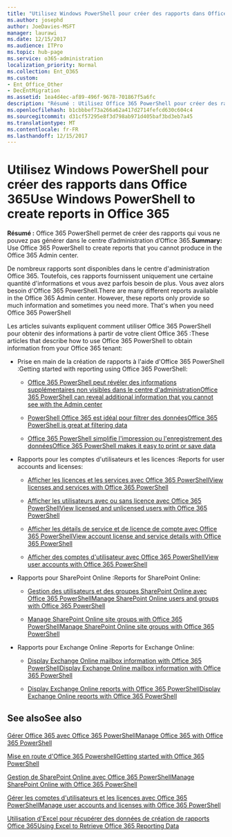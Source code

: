 ```yaml
---
title: "Utilisez Windows PowerShell pour créer des rapports dans Office 365"
ms.author: josephd
author: JoeDavies-MSFT
manager: laurawi
ms.date: 12/15/2017
ms.audience: ITPro
ms.topic: hub-page
ms.service: o365-administration
localization_priority: Normal
ms.collection: Ent_O365
ms.custom:
- Ent_Office_Other
- DecEntMigration
ms.assetid: 1ea4d4ec-af89-496f-9678-701867f5a6fc
description: "Résumé : Utilisez Office 365 PowerShell pour créer des rapports que vous ne pouvez pas produire dans le centre d'administration Office 365."
ms.openlocfilehash: b1cbbbef73a266a62a417d2714fefcd630c604c4
ms.sourcegitcommit: d31cf57295e8f3d798ab971d405baf3bd3eb7a45
ms.translationtype: MT
ms.contentlocale: fr-FR
ms.lasthandoff: 12/15/2017
---
```

# <a name="use-windows-powershell-to-create-reports-in-office-365"></a><span data-ttu-id="85c0a-103">Utilisez Windows PowerShell pour créer des rapports dans Office 365</span><span class="sxs-lookup"><span data-stu-id="85c0a-103">Use Windows PowerShell to create reports in Office 365</span></span>

 <span data-ttu-id="85c0a-104">**Résumé :** Office 365 PowerShell permet de créer des rapports qui vous ne pouvez pas générer dans le centre d’administration d’Office 365.</span><span class="sxs-lookup"><span data-stu-id="85c0a-104">**Summary:** Use Office 365 PowerShell to create reports that you cannot produce in the Office 365 Admin center.</span></span>
  
<span data-ttu-id="85c0a-p101">De nombreux rapports sont disponibles dans le centre d'administration Office 365. Toutefois, ces rapports fournissent uniquement une certaine quantité d'informations et vous avez parfois besoin de plus. Vous avez alors besoin d'Office 365 PowerShell.</span><span class="sxs-lookup"><span data-stu-id="85c0a-p101">There are many different reports available in the Office 365 Admin center. However, these reports only provide so much information and sometimes you need more. That's when you need Office 365 PowerShell</span></span>
  
<span data-ttu-id="85c0a-108">Les articles suivants expliquent comment utiliser Office 365 PowerShell pour obtenir des informations à partir de votre client Office 365 :</span><span class="sxs-lookup"><span data-stu-id="85c0a-108">These articles that describe how to use Office 365 PowerShell to obtain information from your Office 365 tenant:</span></span>
  
- <span data-ttu-id="85c0a-109">Prise en main de la création de rapports à l'aide d'Office 365 PowerShell :</span><span class="sxs-lookup"><span data-stu-id="85c0a-109">Getting started with reporting using Office 365 PowerShell:</span></span>
    
  - [<span data-ttu-id="85c0a-110">Office 365 PowerShell peut révéler des informations supplémentaires non visibles dans le centre d'administration</span><span class="sxs-lookup"><span data-stu-id="85c0a-110">Office 365 PowerShell can reveal additional information that you cannot see with the Admin center</span></span>](https://technet.microsoft.com/library/dn568034.aspx#reveal)
    
  - [<span data-ttu-id="85c0a-111">PowerShell Office 365 est idéal pour filtrer des données</span><span class="sxs-lookup"><span data-stu-id="85c0a-111">Office 365 PowerShell is great at filtering data</span></span>](https://technet.microsoft.com/library/dn568034.aspx#filter)
    
  - [<span data-ttu-id="85c0a-112">Office 365 PowerShell simplifie l'impression ou l'enregistrement des données</span><span class="sxs-lookup"><span data-stu-id="85c0a-112">Office 365 PowerShell makes it easy to print or save data</span></span>](https://technet.microsoft.com/library/dn568034.aspx#printsave)
    
- <span data-ttu-id="85c0a-113">Rapports pour les comptes d'utilisateurs et les licences :</span><span class="sxs-lookup"><span data-stu-id="85c0a-113">Reports for user accounts and licenses:</span></span>
    
  - [<span data-ttu-id="85c0a-114">Afficher les licences et les services avec Office 365 PowerShell</span><span class="sxs-lookup"><span data-stu-id="85c0a-114">View licenses and services with Office 365 PowerShell</span></span>](view-licenses-and-services-with-office-365-powershell.md)
    
  - [<span data-ttu-id="85c0a-115">Afficher les utilisateurs avec ou sans licence avec Office 365 PowerShell</span><span class="sxs-lookup"><span data-stu-id="85c0a-115">View licensed and unlicensed users with Office 365 PowerShell</span></span>](view-licensed-and-unlicensed-users-with-office-365-powershell.md)
    
  - [<span data-ttu-id="85c0a-116">Afficher les détails de service et de licence de compte avec Office 365 PowerShell</span><span class="sxs-lookup"><span data-stu-id="85c0a-116">View account license and service details with Office 365 PowerShell</span></span>](view-account-license-and-service-details-with-office-365-powershell.md)
    
  - [<span data-ttu-id="85c0a-117">Afficher des comptes d'utilisateur avec Office 365 PowerShell</span><span class="sxs-lookup"><span data-stu-id="85c0a-117">View user accounts with Office 365 PowerShell</span></span>](view-user-accounts-with-office-365-powershell.md)
    
- <span data-ttu-id="85c0a-118">Rapports pour SharePoint Online :</span><span class="sxs-lookup"><span data-stu-id="85c0a-118">Reports for SharePoint Online:</span></span>
    
  - [<span data-ttu-id="85c0a-119">Gestion des utilisateurs et des groupes SharePoint Online avec Office 365 PowerShell</span><span class="sxs-lookup"><span data-stu-id="85c0a-119">Manage SharePoint Online users and groups with Office 365 PowerShell</span></span>](http://technet.microsoft.com/library/9680af2e-a965-4e62-92ee-da72105c7800.aspx)
    
  - [<span data-ttu-id="85c0a-120">Manage SharePoint Online site groups with Office 365 PowerShell</span><span class="sxs-lookup"><span data-stu-id="85c0a-120">Manage SharePoint Online site groups with Office 365 PowerShell</span></span>](http://technet.microsoft.com/library/122f4099-c78d-4cce-bab0-4343b04596ae.aspx)
    
- <span data-ttu-id="85c0a-121">Rapports pour Exchange Online :</span><span class="sxs-lookup"><span data-stu-id="85c0a-121">Reports for Exchange Online:</span></span>
    
  - [<span data-ttu-id="85c0a-122">Display Exchange Online mailbox information with Office 365 PowerShell</span><span class="sxs-lookup"><span data-stu-id="85c0a-122">Display Exchange Online mailbox information with Office 365 PowerShell</span></span>](http://technet.microsoft.com/library/13843002-56ca-4b75-81c5-84386522b01b.aspx)
    
  - [<span data-ttu-id="85c0a-123">Display Exchange Online reports with Office 365 PowerShell</span><span class="sxs-lookup"><span data-stu-id="85c0a-123">Display Exchange Online reports with Office 365 PowerShell</span></span>](http://technet.microsoft.com/library/4873a063-9fc4-4ed9-826a-6e935fef61d4.aspx)
    
## <a name="see-also"></a><span data-ttu-id="85c0a-124">See also</span><span class="sxs-lookup"><span data-stu-id="85c0a-124">See also</span></span>

#### 

[<span data-ttu-id="85c0a-125">Gérer Office 365 avec Office 365 PowerShell</span><span class="sxs-lookup"><span data-stu-id="85c0a-125">Manage Office 365 with Office 365 PowerShell</span></span>](manage-office-365-with-office-365-powershell.md)
  
[<span data-ttu-id="85c0a-126">Mise en route d'Office 365 Powershell</span><span class="sxs-lookup"><span data-stu-id="85c0a-126">Getting started with Office 365 PowerShell</span></span>](getting-started-with-office-365-powershell.md)
  
[<span data-ttu-id="85c0a-127">Gestion de SharePoint Online avec Office 365 PowerShell</span><span class="sxs-lookup"><span data-stu-id="85c0a-127">Manage SharePoint Online with Office 365 PowerShell</span></span>](manage-sharepoint-online-with-office-365-powershell.md)
  
[<span data-ttu-id="85c0a-128">Gérer les comptes d'utilisateurs et les licences avec Office 365 PowerShell</span><span class="sxs-lookup"><span data-stu-id="85c0a-128">Manage user accounts and licenses with Office 365 PowerShell</span></span>](manage-user-accounts-and-licenses-with-office-365-powershell.md)
  
[<span data-ttu-id="85c0a-129">Utilisation d'Excel pour récupérer des données de création de rapports Office 365</span><span class="sxs-lookup"><span data-stu-id="85c0a-129">Using Excel to Retrieve Office 365 Reporting Data</span></span>](using-excel-to-retrieve-office-365-reporting-data.md)

